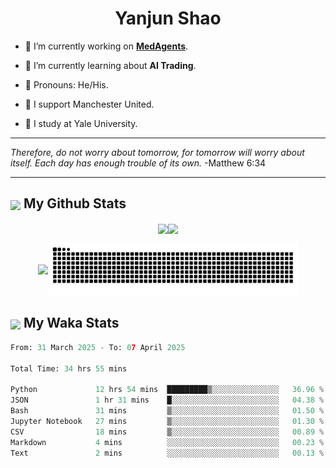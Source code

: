 

<h1 align="center">Yanjun Shao</h1>

- 🐒 I’m currently working on **[MedAgents](https://github.com/gersteinlab/MedAgents)**.

- 🦧 I’m currently learning about **AI Trading**.

- 🦍 Pronouns: He/His.

- 👹 I support Manchester United.

- 🐶 I study at Yale University.

---

<i> Therefore, do not worry about tomorrow, for tomorrow will worry about itself. Each day has enough trouble of its own. </i> -Matthew 6:34

---

<h2><img src="https://emojis.slackmojis.com/emojis/images/1579216111/7550/pikachu_wave.gif?1579216111" align="center" width="28" /> My Github Stats</h2>

<p align="center"><img align="center" src = "https://github-readme-stats.vercel.app/api?username=super-dainiu&show_icons=true&count_private=true&theme=tokyonight&hide=issues&line_height=30" width="400px"><img align="center" src = "https://github-readme-streak-stats.herokuapp.com/?user=super-dainiu&theme=tokyonight" width="400px"></p>

<p align="center"><img align="center" width="400px" src="https://github-readme-stats.vercel.app/api/top-langs/?username=super-dainiu&layout=compact&theme=tokyonight&hide=html,tex,jupyter%20notebook"><img align="center" width="400px" src="https://github.com/super-dainiu/super-dainiu/blob/output/github-contribution-grid-snake.svg"></p>

<h2><img src="https://emojis.slackmojis.com/emojis/images/1579216111/7550/pikachu_wave.gif?1579216111" align="center" width="28" /> My Waka Stats</h2>

<!--START_SECTION:waka-->

```python
From: 31 March 2025 - To: 07 April 2025

Total Time: 34 hrs 55 mins

Python             12 hrs 54 mins  █████████▒░░░░░░░░░░░░░░░   36.96 %
JSON               1 hr 31 mins    █░░░░░░░░░░░░░░░░░░░░░░░░   04.38 %
Bash               31 mins         ▒░░░░░░░░░░░░░░░░░░░░░░░░   01.50 %
Jupyter Notebook   27 mins         ▒░░░░░░░░░░░░░░░░░░░░░░░░   01.30 %
CSV                18 mins         ▒░░░░░░░░░░░░░░░░░░░░░░░░   00.89 %
Markdown           4 mins          ░░░░░░░░░░░░░░░░░░░░░░░░░   00.23 %
Text               2 mins          ░░░░░░░░░░░░░░░░░░░░░░░░░   00.13 %
```

<!--END_SECTION:waka-->
